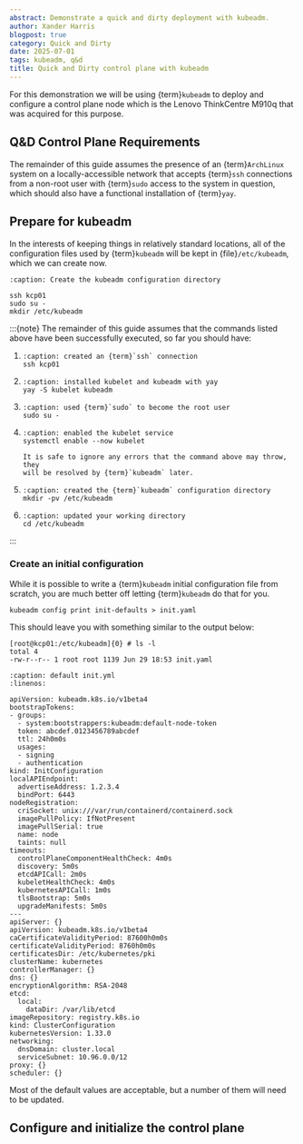 ```yaml
---
abstract: Demonstrate a quick and dirty deployment with kubeadm.
author: Xander Harris
blogpost: true
category: Quick and Dirty
date: 2025-07-01
tags: kubeadm, q&d
title: Quick and Dirty control plane with kubeadm
---
```


For this demonstration we will be using {term}`kubeadm` to deploy and configure
a control plane node which is the Lenovo ThinkCentre M910q that was acquired
for this purpose.

## Q&D Control Plane Requirements

The remainder of this guide assumes the presence of an {term}`ArchLinux` system
on a locally-accessible network that accepts {term}`ssh` connections from a non-root
user with {term}`sudo` access to the system in question, which should also
have a functional installation of {term}`yay`.

## Prepare for kubeadm

In the interests of keeping things in relatively standard locations, all of the
configuration files used by {term}`kubeadm` will be kept in {file}`/etc/kubeadm`,
which we can create now.

```{code-block} shell
:caption: Create the kubeadm configuration directory

ssh kcp01
sudo su -
mkdir /etc/kubeadm
```

:::{note}
The remainder of this guide assumes that the commands listed above have been
successfully executed, so far you should have:

1. ```{code-block} shell
   :caption: created an {term}`ssh` connection
   ssh kcp01
   ```

2. ```{code-block} shell
   :caption: installed kubelet and kubeadm with yay
   yay -S kubelet kubeadm
   ```

3. ```{code-block} shell
   :caption: used {term}`sudo` to become the root user
   sudo su -
   ```

4. ```{code-block} shell
   :caption: enabled the kubelet service
   systemctl enable --now kubelet
   ```

   ```{tip}
   It is safe to ignore any errors that the command above may throw, they
   will be resolved by {term}`kubeadm` later.
   ```

5. ```{code-block} shell
   :caption: created the {term}`kubeadm` configuration directory
   mkdir -pv /etc/kubeadm
   ```

6. ```{code-block} shell
   :caption: updated your working directory
   cd /etc/kubeadm
   ```

:::

### Create an initial configuration

While it is possible to write a {term}`kubeadm` initial configuration file
from scratch, you are much better off letting {term}`kubeadm` do that for you.

```{code-block} shell
kubeadm config print init-defaults > init.yaml
```

This should leave you with something similar to the output below:

```{code-block} shell
[root@kcp01:/etc/kubeadm]{0} # ls -l
total 4
-rw-r--r-- 1 root root 1139 Jun 29 18:53 init.yaml
```

```{code-block} yaml
:caption: default init.yml
:linenos:

apiVersion: kubeadm.k8s.io/v1beta4
bootstrapTokens:
- groups:
  - system:bootstrappers:kubeadm:default-node-token
  token: abcdef.0123456789abcdef
  ttl: 24h0m0s
  usages:
  - signing
  - authentication
kind: InitConfiguration
localAPIEndpoint:
  advertiseAddress: 1.2.3.4
  bindPort: 6443
nodeRegistration:
  criSocket: unix:///var/run/containerd/containerd.sock
  imagePullPolicy: IfNotPresent
  imagePullSerial: true
  name: node
  taints: null
timeouts:
  controlPlaneComponentHealthCheck: 4m0s
  discovery: 5m0s
  etcdAPICall: 2m0s
  kubeletHealthCheck: 4m0s
  kubernetesAPICall: 1m0s
  tlsBootstrap: 5m0s
  upgradeManifests: 5m0s
---
apiServer: {}
apiVersion: kubeadm.k8s.io/v1beta4
caCertificateValidityPeriod: 87600h0m0s
certificateValidityPeriod: 8760h0m0s
certificatesDir: /etc/kubernetes/pki
clusterName: kubernetes
controllerManager: {}
dns: {}
encryptionAlgorithm: RSA-2048
etcd:
  local:
    dataDir: /var/lib/etcd
imageRepository: registry.k8s.io
kind: ClusterConfiguration
kubernetesVersion: 1.33.0
networking:
  dnsDomain: cluster.local
  serviceSubnet: 10.96.0.0/12
proxy: {}
scheduler: {}
```

Most of the default values are acceptable, but a number of them will need
to be updated.

## Configure and initialize the control plane

```{sectionauthor} Xander Harris <xandertheharris@gmail.com>
```
